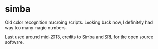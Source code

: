 # simba
Old color recognition macroing scripts. Looking back now, I definitely had way too many magic numbers.

Last used around mid-2013, credits to Simba and SRL for the open source software.
